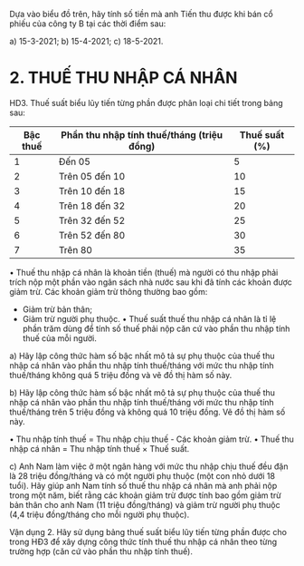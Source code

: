 Dựa vào biểu đồ trên, hãy tính số tiền mà anh Tiến thu được khi bán cổ phiếu của công ty B tại các thời điểm sau:

a) 15-3-2021;          b) 15-4-2021;          c) 18-5-2021.

# 2. THUẾ THU NHẬP CÁ NHÂN

HD3. Thuế suất biểu lũy tiến từng phần được phân loại chi tiết trong bảng sau:

Bậc thuế | Phần thu nhập tính thuế/tháng (triệu đồng) | Thuế suất (%)
---------|-------------------------------------------|---------------
1        | Đến 05                                    | 5
2        | Trên 05 đến 10                            | 10
3        | Trên 10 đến 18                            | 15
4        | Trên 18 đến 32                            | 20
5        | Trên 32 đến 52                            | 25
6        | Trên 52 đến 80                            | 30
7        | Trên 80                                   | 35

• Thuế thu nhập cá nhân là khoản tiền (thuế) mà người có thu nhập phải trích nộp một phần vào ngân sách nhà nước sau khi đã tính các khoản được giảm trừ. Các khoản giảm trừ thông thường bao gồm:
- Giảm trừ bản thân;
- Giảm trừ người phụ thuộc.
• Thuế suất thuế thu nhập cá nhân là tỉ lệ phần trăm dùng để tính số thuế phải nộp căn cứ vào phần thu nhập tính thuế của mỗi người.

a) Hãy lập công thức hàm số bậc nhất mô tả sự phụ thuộc của thuế thu nhập cá nhân vào phần thu nhập tính thuế/tháng với mức thu nhập tính thuế/tháng không quá 5 triệu đồng và vẽ đồ thị hàm số này.

b) Hãy lập công thức hàm số bậc nhất mô tả sự phụ thuộc của thuế thu nhập cá nhân vào phần thu nhập tính thuế/tháng với mức thu nhập tính thuế/tháng trên 5 triệu đồng và không quá 10 triệu đồng. Vẽ đồ thị hàm số này.

• Thu nhập tính thuế = Thu nhập chịu thuế - Các khoản giảm trừ.
• Thuế thu nhập cá nhân = Thu nhập tính thuế × Thuế suất.

c) Anh Nam làm việc ở một ngân hàng với mức thu nhập chịu thuế đều đặn là 28 triệu đồng/tháng và có một người phụ thuộc (một con nhỏ dưới 18 tuổi). Hãy giúp anh Nam tính số thuế thu nhập cá nhân mà anh phải nộp trong một năm, biết rằng các khoản giảm trừ được tính bao gồm giảm trừ bản thân cho anh Nam (11 triệu đồng/tháng) và giảm trừ người phụ thuộc (4,4 triệu đồng/tháng cho mỗi người phụ thuộc).

Vận dụng 2. Hãy sử dụng bảng thuế suất biểu lũy tiến từng phần được cho trong HĐ3 để xây dựng công thức tính thuế thu nhập cá nhân theo từng trường hợp (căn cứ vào phần thu nhập tính thuế).